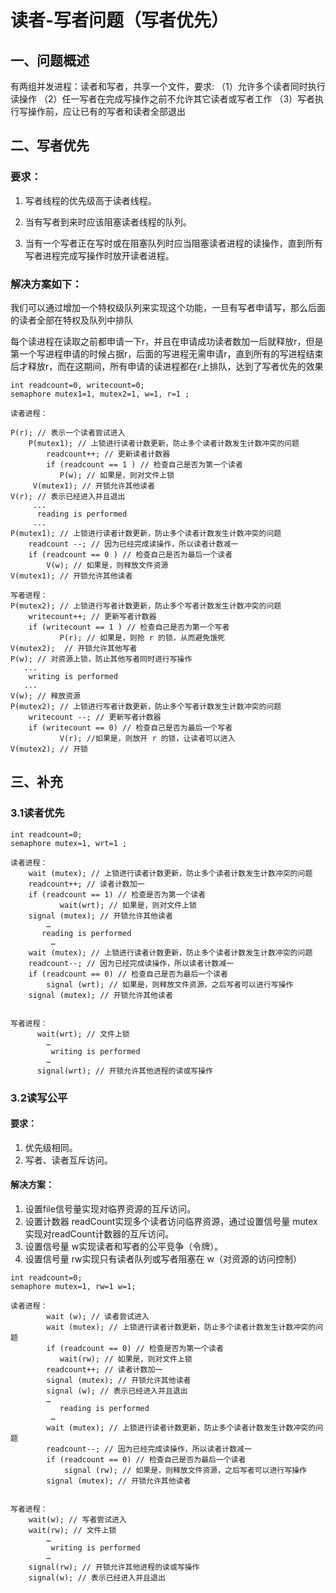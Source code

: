 # 读者-写者问题（写者优先）

## 一、问题概述

有两组并发进程：读者和写者，共享一个文件，要求:
（1）允许多个读者同时执行读操作
（2）任一写者在完成写操作之前不允许其它读者或写者工作
（3）写者执行写操作前，应让已有的写者和读者全部退出

## 二、写者优先

### 要求：

1. 写者线程的优先级高于读者线程。

2. 当有写者到来时应该阻塞读者线程的队列。

3. 当有一个写者正在写时或在阻塞队列时应当阻塞读者进程的读操作，直到所有写者进程完成写操作时放开读者进程。

### 解决方案如下：

   我们可以通过增加一个特权级队列来实现这个功能，一旦有写者申请写，那么后面的读者全部在特权及队列中排队

   每个读进程在读取之前都申请一下r，并且在申请成功读者数加一后就释放r，但是第一个写进程申请的时候占据r，后面的写进程无需申请r，直到所有的写进程结束后才释放r，而在这期间，所有申请的读进程都在r上排队，达到了写者优先的效果

```
int readcount=0, writecount=0; 
semaphore mutex1=1, mutex2=1, w=1, r=1 ; 
 
读者进程：
 
P(r); // 表示一个读者尝试进入
    P(mutex1); // 上锁进行读者计数更新，防止多个读者计数发生计数冲突的问题
        readcount++; // 更新读者计数器
        if (readcount == 1 ) // 检查自己是否为第一个读者
           P(w); // 如果是，则对文件上锁
     V(mutex1); // 开锁允许其他读者
V(r); // 表示已经进入并且退出
	 ...
      reading is performed
     ...
P(mutex1); // 上锁进行读者计数更新，防止多个读者计数发生计数冲突的问题
    readcount --; // 因为已经完成读操作，所以读者计数减一
    if (readcount == 0 ) // 检查自己是否为最后一个读者
        V(w); // 如果是，则释放文件资源
V(mutex1); // 开锁允许其他读者
 
写者进程：     
P(mutex2); // 上锁进行写者计数更新，防止多个写者计数发生计数冲突的问题
    writecount++; // 更新写者计数器
    if (writecount == 1 ) // 检查自己是否为第一个写者
           P(r); // 如果是，则抢 r 的锁，从而避免饿死
V(mutex2);  // 开锁允许其他写者
P(w); // 对资源上锁，防止其他写者同时进行写操作
   ...
    writing is performed
   ...
V(w); // 释放资源 
P(mutex2); // 上锁进行写者计数更新，防止多个写者计数发生计数冲突的问题
    writecount --; // 更新写者计数器
    if (writecount == 0) // 检查自己是否为最后一个写者
           V(r); //如果是，则放开 r 的锁，让读者可以进入
V(mutex2); // 开锁

```

## 三、补充

### 3.1读者优先

```
int readcount=0; 
semaphore mutex=1, wrt=1 ; 
 
读者进程：
    wait (mutex); // 上锁进行读者计数更新，防止多个读者计数发生计数冲突的问题
	readcount++; // 读者计数加一
	if (readcount == 1) // 检查是否为第一个读者 
	       wait(wrt); // 如果是，则对文件上锁
	signal (mutex); // 开锁允许其他读者
		…
	   reading is performed
		 …
	wait (mutex); // 上锁进行读者计数更新，防止多个读者计数发生计数冲突的问题
	readcount--; // 因为已经完成读操作，所以读者计数减一
	if (readcount == 0) // 检查自己是否为最后一个读者
		signal (wrt); // 如果是，则释放文件资源，之后写者可以进行写操作
	signal (mutex); // 开锁允许其他读者
 
 
写者进程：     
      wait(wrt); // 文件上锁
	    …
         writing is performed
	    …
      signal(wrt); // 开锁允许其他进程的读或写操作
```

### 3.2读写公平

#### 要求：

1. 优先级相同。
2. 写者、读者互斥访问。

#### 解决方案：

1. 设置file信号量实现对临界资源的互斥访问。
2. 设置计数器 readCount实现多个读者访问临界资源，通过设置信号量 mutex 实现对readCount计数器的互斥访问。
3. 设置信号量 w实现读者和写者的公平竞争（令牌）。
4. 设置信号量 rw实现只有读者队列或写者阻塞在 w（对资源的访问控制）

```
int readcount=0; 
semaphore mutex=1, rw=1 w=1; 
 
读者进程：
        wait (w); // 读者尝试进入
        wait (mutex); // 上锁进行读者计数更新，防止多个读者计数发生计数冲突的问题
        if (readcount == 0) // 检查是否为第一个读者
	       wait(rw); // 如果是，则对文件上锁
    	readcount++; // 读者计数加一	
    	signal (mutex); // 开锁允许其他读者
        signal (w); // 表示已经进入并且退出
		…
    	   reading is performed
		 …
    	wait (mutex); // 上锁进行读者计数更新，防止多个读者计数发生计数冲突的问题
    	readcount--; // 因为已经完成读操作，所以读者计数减一
    	if (readcount == 0) // 检查自己是否为最后一个读者
    		signal (rw); // 如果是，则释放文件资源，之后写者可以进行写操作
    	signal (mutex); // 开锁允许其他读者
 
 
写者进程：     
    wait(w); // 写者尝试进入
    wait(rw); // 文件上锁
	    …
         writing is performed
	    …
    signal(rw); // 开锁允许其他进程的读或写操作
    signal(w); // 表示已经进入并且退出
 
```

